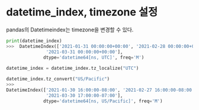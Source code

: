 # datetime_index, timezone 설정

pandas의 Datetimeindex는 timezone을 변경할 수 있다.


```python
print(datetime_index)
>>>  DatetimeIndex(['2021-01-31 00:00:00+00:00', '2021-02-28 00:00:00+00:00',
               '2021-03-31 00:00:00+00:00'],
              dtype='datetime64[ns, UTC]', freq='M')
              
datetime_index = datetime_index.tz_localize("UTC")

datetime_index.tz_convert("US/Pacific")
>>>
DatetimeIndex(['2021-01-30 16:00:00-08:00', '2021-02-27 16:00:00-08:00',
               '2021-03-30 17:00:00-07:00'],
              dtype='datetime64[ns, US/Pacific]', freq='M')
              
```
